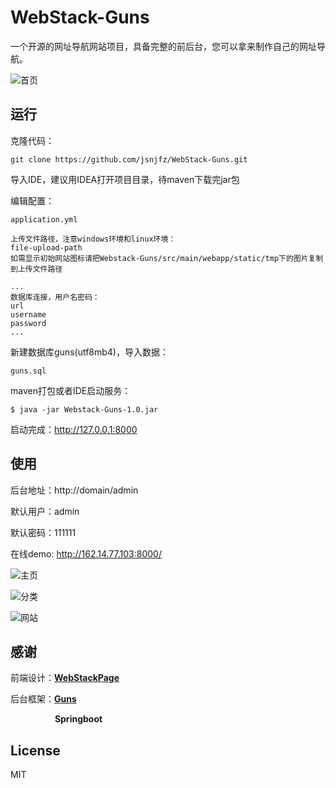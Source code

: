 # WebStack-Guns

一个开源的网址导航网站项目，具备完整的前后台，您可以拿来制作自己的网址导航。

![首页](screen/1.png)



## 运行

克隆代码：

```shell
git clone https://github.com/jsnjfz/WebStack-Guns.git
```

导入IDE，建议用IDEA打开项目目录，待maven下载完jar包


编辑配置：

```
application.yml
```
```
上传文件路径，注意windows环境和linux环境：
file-upload-path
如需显示初始网站图标请把Webstack-Guns/src/main/webapp/static/tmp下的图片复制到上传文件路径
```

```
...
数据库连接，用户名密码：
url
username
password
...
```

新建数据库guns(utf8mb4)，导入数据：

```shell
guns.sql
```

maven打包或者IDE启动服务：

```shell
$ java -jar Webstack-Guns-1.0.jar
```

启动完成：http://127.0.0.1:8000



## 使用

后台地址：http://domain/admin

默认用户：admin

默认密码：111111

在线demo: http://162.14.77.103:8000/

![主页](screen/2.png)

![分类](screen/3.png)

![网站](screen/4.png)



## 感谢

前端设计：[**WebStackPage**](https://github.com/WebStackPage/WebStackPage.github.io)

后台框架：[**Guns**](https://github.com/stylefeng/Guns)

&nbsp;&nbsp;&nbsp;&nbsp;&nbsp;&nbsp;&nbsp;&nbsp;&nbsp;&nbsp;&nbsp;&nbsp;&nbsp;&nbsp;&nbsp;&nbsp;&nbsp;&nbsp;**Springboot**



## License

MIT
